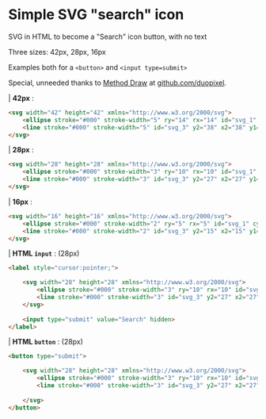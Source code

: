 # Simple SVG "search" icon

SVG in HTML to become a "Search" icon button, with no text

Three sizes: 42px, 28px, 16px

Examples both for a `<button>` and `<input type=submit>`

Special, unneeded thanks to [Method Draw](https://editor.method.ac/) at [github.com/duopixel](https://github.com/duopixel/Method-Draw).

| **42px** :

```html
<svg width="42" height="42" xmlns="http://www.w3.org/2000/svg">
	<ellipse stroke="#000" stroke-width="5" ry="14" rx="14" id="svg_1" cy="17" cx="17" fill="none" />
	<line stroke="#000" stroke-width="5" id="svg_3" y2="38" x2="38" y1="26" x1="26" fill="none" />
</svg>
```

| **28px** :

```html
<svg width="28" height="28" xmlns="http://www.w3.org/2000/svg">
	<ellipse stroke="#000" stroke-width="3" ry="10" rx="10" id="svg_1" cy="12" cx="12" fill="none"/>
	<line stroke="#000" stroke-width="3" id="svg_3" y2="27" x2="27" y1="18" x1="18" fill="none"/>
</svg>
```

| **16px** :

```html
<svg width="16" height="16" xmlns="http://www.w3.org/2000/svg">
	<ellipse stroke="#000" stroke-width="2" ry="5" rx="5" id="svg_1" cy="7" cx="7" fill="none" />
	<line stroke="#000" stroke-width="2" id="svg_3" y2="15" x2="15" y1="10" x1="10" fill="none" />
</svg>
```

| **HTML `input`** : (28px)

```html
<label style="cursor:pointer;">

	<svg width="28" height="28" xmlns="http://www.w3.org/2000/svg">
		<ellipse stroke="#000" stroke-width="3" ry="10" rx="10" id="svg_1" cy="12" cx="12" fill="none" />
		<line stroke="#000" stroke-width="3" id="svg_3" y2="27" x2="27" y1="18" x1="18" fill="none" />
	</svg>
	
	<input type="submit" value="Search" hidden>
</label>
```

| **HTML `button`** : (28px)

```html
<button type="submit">

	<svg width="28" height="28" xmlns="http://www.w3.org/2000/svg">
		<ellipse stroke="#000" stroke-width="3" ry="10" rx="10" id="svg_1" cy="12" cx="12" fill="none" />
		<line stroke="#000" stroke-width="3" id="svg_3" y2="27" x2="27" y1="18" x1="18" fill="none" />
		
	</svg>
</button>
```

